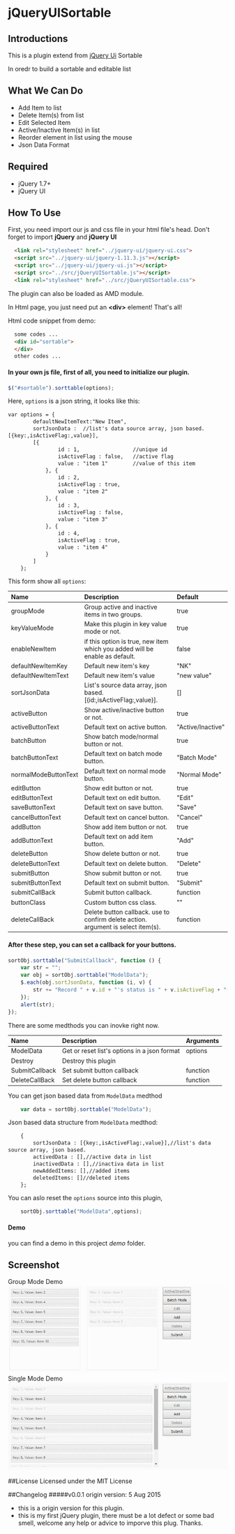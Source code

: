 # jQueryUISortable
## Introductions
This is a plugin extend from [jQuery Ui](http://jqueryui.com/sortable/) Sortable

In oredr to build a sortable and editable list

## What We Can Do
* Add Item to list
* Delete Item(s) from list
* Edit Selected Item
* Active/Inactive Item(s) in list
* Reorder element in list using the mouse
* Json Data Format

## Required
- jQuery 1.7+
- jQuery UI

## How To Use
First, you need import our js and css file in your html file's head. Don't forget to import **jQuery** and **jQuery UI**
```html
  <link rel="stylesheet" href="../jquery-ui/jquery-ui.css">
  <script src="../jquery-ui/jquery-1.11.3.js"></script>
  <script src="../jquery-ui/jquery-ui.js"></script>
  <script src="../src/jQueryUISortable.js"></script>
  <link rel="stylesheet" href="../src/jQueryUISortable.css">
```
The plugin can also be loaded as AMD module.

In Html page, you just need put an **\<div\>** element! That's all!

Html code snippet from demo:
```html
  some codes ...
  <div id="sortable">
  </div>
  other codes ...
```

#### In your own js file, first of all, you need to initialize our plugin.
```JavaScript
$("#sortable").sorttable(options);
```
Here, `options` is a json string, it looks like this:
```JSON5
var options = {
		defaultNewItemText:"New Item",
  		sortJsonData :  //list's data source array, json based. [{key:,isActiveFlag:,value}],
  		[{
  				id : 1,                 //unique id
  				isActiveFlag : false,   //active flag
  				value : "item 1"        //value of this item
  			}, {
  				id : 2,
  				isActiveFlag : true,
  				value : "item 2"
  			}, {
  				id : 3,
  				isActiveFlag : false,
  				value : "item 3"
  			}, {
  				id : 4,
  				isActiveFlag : true,
  				value : "item 4"
  			}
  		]
  	};
```
This form show all `options`:

| Name  | Description |Default|
| :------------ |:------------|:------------|
|groupMode| Group active and inactive items in two groups.| true |
|keyValueMode| Make this plugin in key value mode or not.| true |
|enableNewItem| if this option is true, new item which you added will be enable as default. | false |
|defaultNewItemKey| Default new item's key | "NK" |
|defaultNewItemText| Default new item's value | "new value" |
|sortJsonData| List's source data array, json based. [{id:,isActiveFlag:,value}].| [] |
|activeButton| Show active/inactive button or not. | true |
|activeButtonText| Default text on active button. | "Active/Inactive" |
|batchButton| Show batch mode/normal button or not. | true |
|batchButtonText| Default text on batch mode button. | "Batch Mode" |
|normalModeButtonText| Default text on normal mode button. | "Normal Mode" |
|editButton| Show edit button or not. | true |
|editButtonText| Default text on edit button. | "Edit" |
|saveButtonText| Default text on save button. | "Save" |
|cancelButtonText| Default text on cancel button. | "Cancel" |
|addButton| Show add item button or not. | true |
|addButtonText| Default text on add item button. | "Add" |
|deleteButton| Show delete button or not. | true |
|deleteButtonText| Default text on delete button. | "Delete" |
|submitButton| Show submit button or not. | true |
|submitButtonText| Default text on submit button. | "Submit" |
|submitCallBack| Submit button callback. | function |
|buttonClass| Custom button css class. | "" |
|deleteCallBack|Delete button callback. use to confirm delete action. argument is select item(s).|function|

#### After these step, you can set a callback for your buttons.
```javascript
sortObj.sorttable("SubmitCallback", function () {
	var str = "";
	var obj = sortObj.sorttable("ModelData");
	$.each(obj.sortJsonData, function (i, v) {
		str += "Record " + v.id + "'s status is " + v.isActiveFlag + "(key: "+ v.key +", value: " + v.value + ").\n ";
	});
   	alert(str);
});
```
There are some medthods you can inovke right now.

| Name  | Description |Arguments|
| :------------ |:------------|:------------|
|ModelData|Get or reset list's options in a json format |options|
|Destroy|Destroy this plugin ||
|SubmitCallback|Set submit button callback|function|
|DeleteCallBack|Set delete button callback|function|
You can get json based data from `ModelData` medthod
```javascript
	var data = sortObj.sorttable("ModelData");
```

Json based data structure from `ModelData` medthod:
```json5
	{
		sortJsonData : [{key:,isActiveFlag:,value}],//list's data source array, json based.
		activedData : [],//active data in list
		inactivedData : [],//inactiva data in list
		newAddedItems: [],//added items
		deletedItems: []//deleted items
	};
```
You can aslo reset the `options` source into this plugin,
```javascript
	sortObj.sorttable("ModelData",options);
```

#### Demo

you can find a demo in this project *demo* folder.

## Screenshot
Group Mode Demo
![Group Mode Demo Image](https://github.com/Mars-Shen/jQueryUISortable/blob/master/demo/demo_group_mode.gif)
Single Mode Demo
![Demo Image](https://github.com/Mars-Shen/jQueryUISortable/blob/master/demo/demo.gif)

##License
Licensed under the MIT License

##Changelog
#####v0.0.1
origin version: 5 Aug 2015
* this is a origin version for this plugin. 
* this is my first jQuery plugin, there must be a lot defect or some bad smell, welcome any help or advice to imporve this plug. Thanks.


